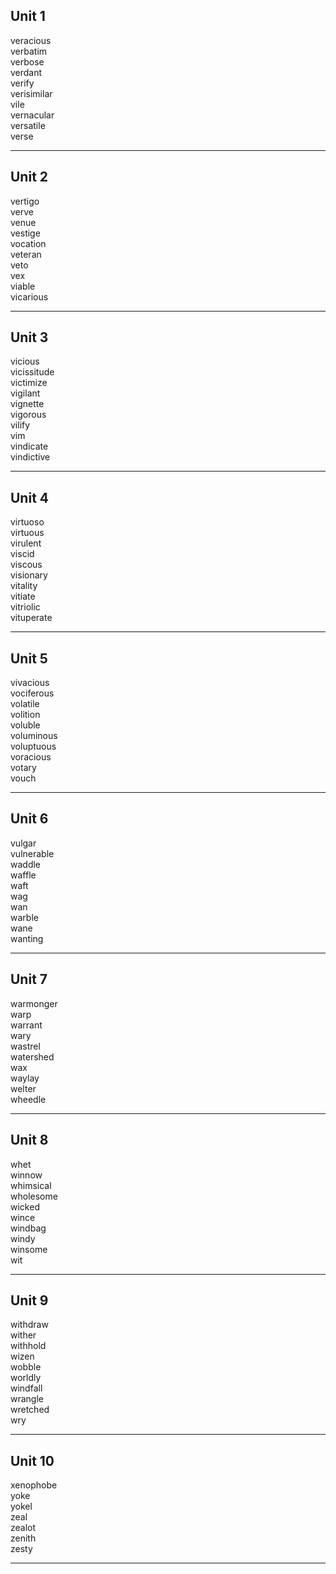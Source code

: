 ## Unit 1

veracious  
verbatim  
verbose  
verdant  
verify  
verisimilar  
vile  
vernacular  
versatile  
verse  

-----

## Unit 2

vertigo  
verve  
venue  
vestige  
vocation  
veteran  
veto  
vex  
viable  
vicarious  

-----

## Unit 3

vicious  
vicissitude  
victimize  
vigilant  
vignette  
vigorous  
vilify  
vim  
vindicate  
vindictive  

-----

## Unit 4

virtuoso  
virtuous  
virulent  
viscid  
viscous  
visionary  
vitality  
vitiate  
vitriolic  
vituperate  

-----

## Unit 5

vivacious  
vociferous  
volatile  
volition  
voluble  
voluminous  
voluptuous  
voracious  
votary  
vouch  

-----

## Unit 6

vulgar  
vulnerable  
waddle  
waffle  
waft  
wag  
wan  
warble  
wane  
wanting  

-----

## Unit 7

warmonger  
warp  
warrant  
wary  
wastrel  
watershed  
wax  
waylay  
welter  
wheedle  

-----

## Unit 8

whet  
winnow  
whimsical  
wholesome  
wicked  
wince  
windbag  
windy  
winsome  
wit  

-----

## Unit 9

withdraw  
wither  
withhold  
wizen  
wobble  
worldly  
windfall  
wrangle  
wretched  
wry  

-----

## Unit 10

xenophobe  
yoke  
yokel  
zeal  
zealot  
zenith  
zesty  

-----
